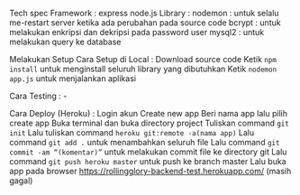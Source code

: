 Tech spec
Framework : express node.js
Library : 
nodemon : untuk selalu me-restart server ketika ada perubahan pada source code
bcrypt : untuk melakukan enkripsi dan dekripsi pada password user
mysql2 : untuk melakukan query ke database

Melakukan Setup
Cara Setup di Local : 
Download source code
Ketik `npm install` untuk menginstall seluruh library yang dibutuhkan
Ketik `nodemon app.js` untuk menjalankan aplikasi

Cara Testing :
	-

Cara Deploy (Heroku) :
Login akun
Create new app
Beri nama app lalu pilih create app
Buka terminal dan buka directory project
Tuliskan command `git init`
Lalu tuliskan command `heroku git:remote -a(nama app)`
Lalu command `git add .` untuk menambahkan seluruh file
Lalu command `git commit -am “(komentar)”` untuk melakukan commit file ke directory git
Lalu command `git push heroku master` untuk push ke branch master
Lalu buka app pada browser https://rollingglory-backend-test.herokuapp.com/ (masih gagal)

